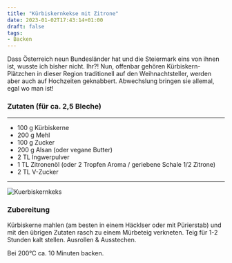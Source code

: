 ```yaml
---
title: "Kürbiskernkekse mit Zitrone"
date: 2023-01-02T17:43:14+01:00
draft: false
tags:
- Backen
---
```

Dass Österreich neun Bundesländer hat und die Steiermark eins von ihnen ist, wusste ich bisher nicht. Ihr?! Nun, offenbar gehören Kürbiskern-Plätzchen in dieser Region traditionell auf den Weihnachtsteller, werden aber auch auf Hochzeiten geknabbert. Abwechslung bringen sie allemal, egal wo man ist!


### Zutaten (für ca. 2,5 Bleche)
---
* 100 g Kürbiskerne
* 200 g Mehl
* 100 g Zucker
* 200 g Alsan (oder vegane Butter)
* 2 TL Ingwerpulver
* 1 TL Zitronenöl (oder 2 Tropfen Aroma / geriebene Schale 1/2 Zitrone)
* 2 TL V-Zucker
---
![Kuerbiskernkeks](./kuerbiskeks.JPG)
### Zubereitung
Kürbiskerne mahlen (am besten in einem Häcklser oder mit Pürierstab) und mit den übrigen Zutaten rasch zu einem Mürbeteig verkneten. Teig für 1-2 Stunden kalt stellen. 
Ausrollen & Ausstechen. 

Bei 200°C ca. 10 Minuten backen. 
